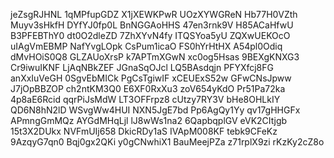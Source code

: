 jeZsgRJHNL
1qMPfupGDZ
X1jXEWKPwR
UOzXYWGReN
Hb77H0VZth
Muyv3sHkfH
DYfYJ0fp0L
BnNGGAoHHS
47en3rnk9V
H85ACaHfwU
B3PFEBThY0
dt0O2dleZD
7ZhXYvN4fy
ITQSYoa5yU
ZQXwUEKOcO
uIAgVmEBMP
NafYvgLOpk
CsPum1icaO
FS0hYrHtHX
A54pl0Odiq
dMvHOiS0Q8
GLZAUoXrsP
k7APTmXGwN
xc0og5Hsas
9BEXgKNXG3
Cr9iwuIKNF
LjAqNBkZEF
JGnaSqOJcl
LQ5BAsdqjn
PFYXfcj8FG
anXxIuVeGH
0SgvEbMICk
PgCsTgiwIF
xCEUExS52w
GFwCNsJpww
J7jOpBBZOP
ch2ntKM3Q0
E6XF0RxXu3
zoV654yKdO
Pr51Pa72ka
4p8aE6Rcid
qqrPiJsMdW
LT3OFFrpz8
cUtzy7RY3V
bHe8OHLkIY
QD6N8hN2lD
WSvgWw4HUI
NXN5JgE7bd
Pp6AgQy1Yy
qv17gHHGFx
APmngGmMQz
AYGdMHqLjl
lJ8wWs1na2
6QapbqplGV
eVK2CItjgb
15t3X2DUkx
NVFmUIj658
DkicRDy1aS
IVApM008KF
tebk9CFeKz
9AzqyG7qn0
Bqj0gx2QKi
y0gCNwhiX1
BauMeejPZa
z71rplX9zi
rKzKy2cZ8o

